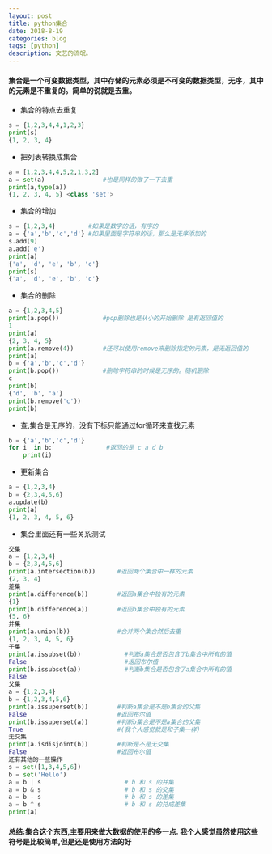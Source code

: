 ```yaml
---
layout: post
title: python集合
date: 2018-8-19
categories: blog
tags: [python]
description: 文艺的流氓。
---
```

#### 集合是一个可变数据类型，其中存储的元素必须是不可变的数据类型，无序，其中的元素是不重复的。简单的说就是去重。  
 - 集合的特点去重复
```python
s = {1,2,3,4,4,1,2,3}
print(s)
{1, 2, 3, 4}
```
 - 把列表转换成集合
```python
a = [1,2,3,4,4,5,2,1,3,2]
a = set(a)                #也是同样的做了一下去重
print(a,type(a))
{1, 2, 3, 4, 5} <class 'set'>
```
 - 集合的增加
```python
s = {1,2,3,4}         #如果是数字的话，有序的
a = {'a','b','c','d'} #如果里面是字符串的话，那么是无序添加的
s.add(9)
a.add('e')
print(a)
{'a', 'd', 'e', 'b', 'c'}
print(s)
{'a', 'd', 'e', 'b', 'c'}
```
 - 集合的删除
```python
a = {1,2,3,4,5}
print(a.pop())            #pop删除也是从小的开始删除 是有返回值的
1
print(a)
{2, 3, 4, 5}
print(a.remove(4))        #还可以使用remove来删除指定的元素，是无返回值的
print(a)
b = {'a','b','c','d'}
print(b.pop())            #删除字符串的时候是无序的。随机删除
c
print(b)
{'d', 'b', 'a'}
print(b.remove('c'))
print(b)
```
 - 查,集合是无序的，没有下标只能通过for循环来查找元素
```python
b = {'a','b','c','d'}
for i  in b:               #返回的是 c a d b
    print(i)
```
 - 更新集合
```python
a = {1,2,3,4}
b = {2,3,4,5,6}
a.update(b)
print(a)
{1, 2, 3, 4, 5, 6}
```
 - 集合里面还有一些关系测试
```python
交集
a = {1,2,3,4}
b = {2,3,4,5,6}
print(a.intersection(b))      #返回两个集合中一样的元素
{2, 3, 4}
差集
print(a.difference(b))        #返回a集合中独有的元素
{1}
print(b.difference(a))        #返回b集合中独有的元素
{5, 6}
并集
print(a.union(b))             #合并两个集合然后去重
{1, 2, 3, 4, 5, 6}
子集
print(a.issubset(b))            #判断a集合是否包含了b集合中所有的值
False                           #返回布尔值
print(b.issubset(a))            #判断b集合是否包含了a集合中所有的值
False
父集
a = {1,2,3,4}
b = {1,2,3,4,5,6}
print(a.issuperset(b))        #判断a集合是不是b集合的父集
False                         #返回布尔值
print(b.issuperset(a))        #判断b集合是不是a集合的父集
True                          #(我个人感觉就是和子集一样)
无交集
print(a.isdisjoint(b))        #判断是不是无交集
False                         #返回布尔值
还有其他的一些操作
s = set([1,3,4,5,6])
b = set('Hello')
a = b | s                       # b 和 s 的并集
a = b & s                       # b 和 s 的交集
a = b - s                       # b 和 s 的差集
a = b ^ s                       # b 和 s 的兑成差集
print(a)
```
#### 总结:集合这个东西,主要用来做大数据的使用的多一点. 我个人感觉虽然使用这些符号是比较简单,但是还是使用方法的好